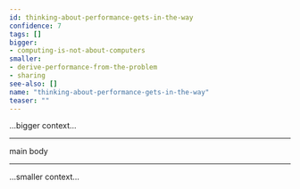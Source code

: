 ```yaml
---
id: thinking-about-performance-gets-in-the-way
confidence: 7
tags: []
bigger:
- computing-is-not-about-computers
smaller:
- derive-performance-from-the-problem
- sharing
see-also: []
name: "thinking-about-performance-gets-in-the-way"
teaser: ""
---
```



...bigger context...

---

main body

---

...smaller context...
